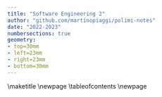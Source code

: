 ```yaml
---
title: "Software Engineering 2"
author: "github.com/martinopiaggi/polimi-notes"
date: "2022-2023"
numbersections: true
geometry: 
- top=30mm
- left=23mm
- right=23mm
- bottom=30mm
---
```


\maketitle
\newpage
\tableofcontents
\newpage